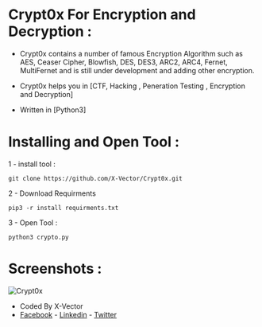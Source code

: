 # Crypt0x For Encryption and Decryption :
- Crypt0x contains a number of famous Encryption Algorithm such as AES, Ceaser Cipher, Blowfish, DES, DES3, ARC2, ARC4, Fernet, MultiFernet and is still under development and adding other encryption.

- Crypt0x helps you in [CTF, Hacking , Peneration Testing , Encryption and Decryption]
- Written in [Python3]

# Installing and Open Tool :
1 - install tool : 
```
git clone https://github.com/X-Vector/Crypt0x.git
```
2 - Download Requirments
```
pip3 -r install requirments.txt
```
3 - Open Tool :
```
python3 crypto.py
```
# Screenshots :

![Crypt0x](https://c.top4top.net/p_925ukl7c1.png "Crypt0x in action")

- Coded By X-Vector
- [Facebook](https://www.facebook.com/X.Vector1) - [Linkedin](https://www.linkedin.com/in/mohamed-abdelfatah-509b01149/) - [Twitter](https://twitter.com/@XVector11)
